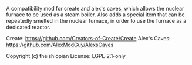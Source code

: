A compatibility mod for create and alex's caves, which allows the nuclear furnace to be used as a steam boiler. Also adds a special item that can be repeatedly smelted in the nuclear furnace, in order to use the furnace as a dedicated reactor. 

Create: https://github.com/Creators-of-Create/Create
Alex's Caves: https://github.com/AlexModGuy/AlexsCaves

Copyright (c) theishiopian
License: LGPL-2.1-only
